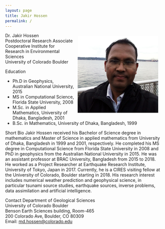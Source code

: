```yaml
---
layout: page
title: Jakir Hossen
permalink: /
---
```

<!--{% include image.html url="/images/my_photo.jpg" caption="My photo." width=50 align="right" %}-->
<!--img style="padding: 20px; " src="/images/my_photo1.png" alt="My photo" width="360" align="right"-->

<img style="float: right; padding: 10px; width:260px; object-fit: cover;" src="/images/my_photo1.png" alt="My photo" >

Dr. Jakir Hossen<br>
Postdoctoral Research Associate<br>
Cooperative Institute for Research in Environmental Sciences<br>
University of Colorado Boulder<br>

<sc>Education</sc>
<ul>
  <li>Ph.D in Geophysics, Australian National University, 2015</li>
  <li>MS in Computational Science, Florida State University, 2008</li>
  <li>M.Sc. in Applied Mathematics, University of Dhaka, Bangladesh, 2001</li>
  <li>B.Sc. in Mathematics, University of Dhaka, Bangladesh, 1999</li>
</ul> 

<sc>Short Bio</sc>
Jakir Hossen received his Bachelor of Science degree in mathematics and Master of Science in applied mathematics from University of Dhaka, Bangladesh in 1999 and 2001, respectively. He completed his MS degree in Computational Science from Florida State University in 2008 and PhD in geophysics from the Australian National University in 2015. He was an assistant professor at BRAC University, Bangladesh from 2015 to 2018. He worked as a Project Researcher at Earthquake Research Institute, University of Tokyo, Japan in 2017. Currently, he is a CIRES visiting fellow at the University of Colorado, Boulder starting in 2018. His research interest includes numerical weather prediction and geophysical science, in particular tsunami source studies, earthquake sources, inverse problems, data assimilation  and artificial intelligence. 

<sc>Contact</sc>
Department of Geological Sciences<br>
University of Colorado Boulder<br>
Benson Earth Sciences building, Room-465<br>
200 Colorado Ave, Boulder, CO 80309<br>
Email: <a href="mailto:md.hossen@colorado.edu"><span style="color: red">md.hossen@colorado.edu</span> </a><br>

<!--### Appointments
<ul>
  <li>2018-present: CIRES Visiting Fellow, University of Colorado Boulder, USA</li>	
  <li>2017-2018: Project Researcher, University of Tokyo, Japan</li>
  <li>2015-2018: Assistant Professor in Mathematics, BRAC University, Bangladesh</li>
  <li>2009-2011: Senior Lecturer in Mathematics, BRAC University, Bangladesh</li>
  <li>2002-2006: Lecturer in Mathematics, BRAC University, Bangladesh</li>
</ul>
-->


